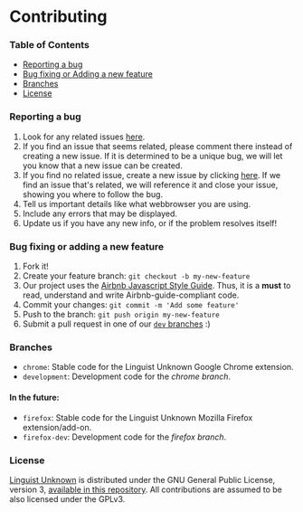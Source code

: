 # Contributing

### Table of Contents

- [Reporting a bug](#reporting-a-bug)
- [Bug fixing or Adding a new feature](#bug-fixing-or-adding-a-new-feature)
- [Branches](#branches)
- [License](#license)

### Reporting a bug

1. Look for any related issues [here](https://github.com/github-aux/linguist-unknown/issues).
2. If you find an issue that seems related, please comment there instead of creating a new issue. If it is determined to be a unique bug, we will let you know that a new issue can be created.
3. If you find no related issue, create a new issue by clicking [here](https://github.com/github-aux/linguist-unknown/issues/new).
If we find an issue that's related, we will reference it and close your issue, showing you where to follow the bug.
4. Tell us important details like what webbrowser you are using.
5. Include any errors that may be displayed.
6. Update us if you have any new info, or if the problem resolves itself!

### Bug fixing or adding a new feature

1. Fork it!
2. Create your feature branch: `git checkout -b my-new-feature`
3. Our project uses the [Airbnb Javascript Style Guide](https://github.com/airbnb/javascript). Thus, it is a __must__ to read,  understand and write Airbnb-guide-compliant code.
4. Commit your changes: `git commit -m 'Add some feature'`
5. Push to the branch: `git push origin my-new-feature`
6. Submit a pull request in one of our [`dev` branches](#branches) :)

### Branches
-  `chrome`: Stable code for the Linguist Unknown Google Chrome extension.
-  `development`: Development code for the _chrome branch_.

#### In the future:
-  `firefox`: Stable code for the Linguist Unknown Mozilla Firefox extension/add-on.
-  `firefox-dev`: Development code for the _firefox branch_.

### License

[Linguist Unknown](https://github.com/github-aux/linguist-unknown) is distributed under the GNU General Public License, version 3, [available in this repository](LICENSE). All contributions are assumed to be also licensed under the GPLv3.

